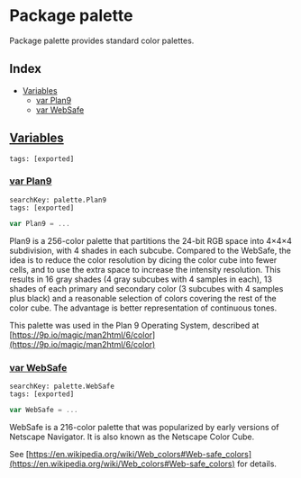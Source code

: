 # Package palette

Package palette provides standard color palettes. 

## Index

* [Variables](#var)
    * [var Plan9](#Plan9)
    * [var WebSafe](#WebSafe)


## <a id="var" href="#var">Variables</a>

```
tags: [exported]
```

### <a id="Plan9" href="#Plan9">var Plan9</a>

```
searchKey: palette.Plan9
tags: [exported]
```

```Go
var Plan9 = ...
```

Plan9 is a 256-color palette that partitions the 24-bit RGB space into 4×4×4 subdivision, with 4 shades in each subcube. Compared to the WebSafe, the idea is to reduce the color resolution by dicing the color cube into fewer cells, and to use the extra space to increase the intensity resolution. This results in 16 gray shades (4 gray subcubes with 4 samples in each), 13 shades of each primary and secondary color (3 subcubes with 4 samples plus black) and a reasonable selection of colors covering the rest of the color cube. The advantage is better representation of continuous tones. 

This palette was used in the Plan 9 Operating System, described at [https://9p.io/magic/man2html/6/color](https://9p.io/magic/man2html/6/color) 

### <a id="WebSafe" href="#WebSafe">var WebSafe</a>

```
searchKey: palette.WebSafe
tags: [exported]
```

```Go
var WebSafe = ...
```

WebSafe is a 216-color palette that was popularized by early versions of Netscape Navigator. It is also known as the Netscape Color Cube. 

See [https://en.wikipedia.org/wiki/Web_colors#Web-safe_colors](https://en.wikipedia.org/wiki/Web_colors#Web-safe_colors) for details. 

